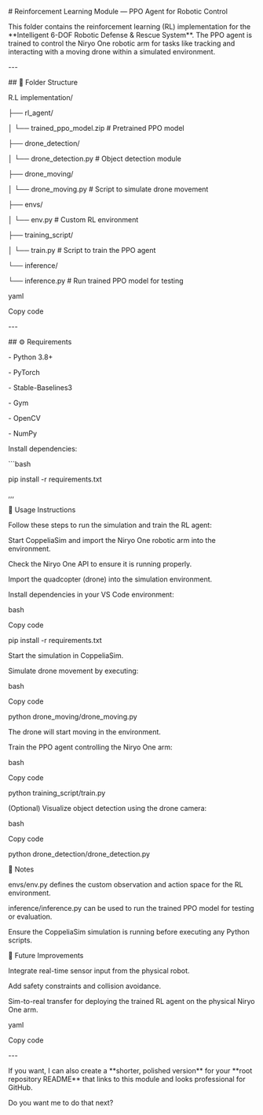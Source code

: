 \# Reinforcement Learning Module — PPO Agent for Robotic Control

This folder contains the reinforcement learning (RL) implementation for the \*\*Intelligent 6-DOF Robotic Defense & Rescue System\*\*. The PPO agent is trained to control the Niryo One robotic arm for tasks like tracking and interacting with a moving drone within a simulated environment.

\---

\## 📂 Folder Structure

R.L implementation/

├── rl\_agent/

│ └── trained\_ppo\_model.zip # Pretrained PPO model

├── drone\_detection/

│ └── drone\_detection.py # Object detection module

├── drone\_moving/

│ └── drone\_moving.py # Script to simulate drone movement

├── envs/

│ └── env.py # Custom RL environment

├── training\_script/

│ └── train.py # Script to train the PPO agent

└── inference/

└── inference.py # Run trained PPO model for testing

yaml

Copy code

\---

\## ⚙️ Requirements

\- Python 3.8+

\- PyTorch

\- Stable-Baselines3

\- Gym

\- OpenCV

\- NumPy

Install dependencies:

\`\`\`bash

pip install -r requirements.txt

,,,

🚀 Usage Instructions

Follow these steps to run the simulation and train the RL agent:

Start CoppeliaSim and import the Niryo One robotic arm into the environment.

Check the Niryo One API to ensure it is running properly.

Import the quadcopter (drone) into the simulation environment.

Install dependencies in your VS Code environment:

bash

Copy code

pip install -r requirements.txt

Start the simulation in CoppeliaSim.

Simulate drone movement by executing:

bash

Copy code

python drone\_moving/drone\_moving.py

The drone will start moving in the environment.

Train the PPO agent controlling the Niryo One arm:

bash

Copy code

python training\_script/train.py

(Optional) Visualize object detection using the drone camera:

bash

Copy code

python drone\_detection/drone\_detection.py

📌 Notes

envs/env.py defines the custom observation and action space for the RL environment.

inference/inference.py can be used to run the trained PPO model for testing or evaluation.

Ensure the CoppeliaSim simulation is running before executing any Python scripts.

🔮 Future Improvements

Integrate real-time sensor input from the physical robot.

Add safety constraints and collision avoidance.

Sim-to-real transfer for deploying the trained RL agent on the physical Niryo One arm.

yaml

Copy code

\---

If you want, I can also create a \*\*shorter, polished version\*\* for your \*\*root repository README\*\* that links to this module and looks professional for GitHub.

Do you want me to do that next?